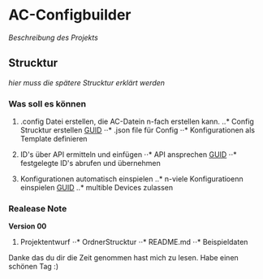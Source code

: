 # AC-Configbuilder
_Beschreibung des Projekts_

## Strucktur
_hier muss die spätere Strucktur erklärt werden_


### Was soll es können
1.  .config Datei erstellen, die AC-Datein n-fach erstellen kann.
..* Config Strucktur erstellen [GUID](https://www.audiocodes.com/media/13244/gateway-and-sbc-cli-reference-guide-ver-72.pdf)
⋅⋅* .json file für Config
⋅⋅* Konfigurationen als Template definieren

2. ID's über API ermitteln und einfügen
⋅⋅* API ansprechen [GUID](https://www.audiocodes.com/media/13528/rest-api-for-mediant-devices-ver-72.pdf)
⋅⋅* festgelegte ID's abrufen und übernehmen
 
3. Konfigurationen automatisch einspielen
..* n-viele Konfiguratioenn einspielen [GUID](https://www.audiocodes.com/media/13528/rest-api-for-mediant-devices-ver-72.pdf)
..* multible Devices zulassen

### Realease Note
**Version 00**
1. Projektentwurf
⋅⋅* OrdnerStrucktur
⋅⋅* README.md
⋅⋅* Beispieldaten


Danke das du dir die Zeit genommen hast mich zu lesen. 
Habe einen schönen Tag :)